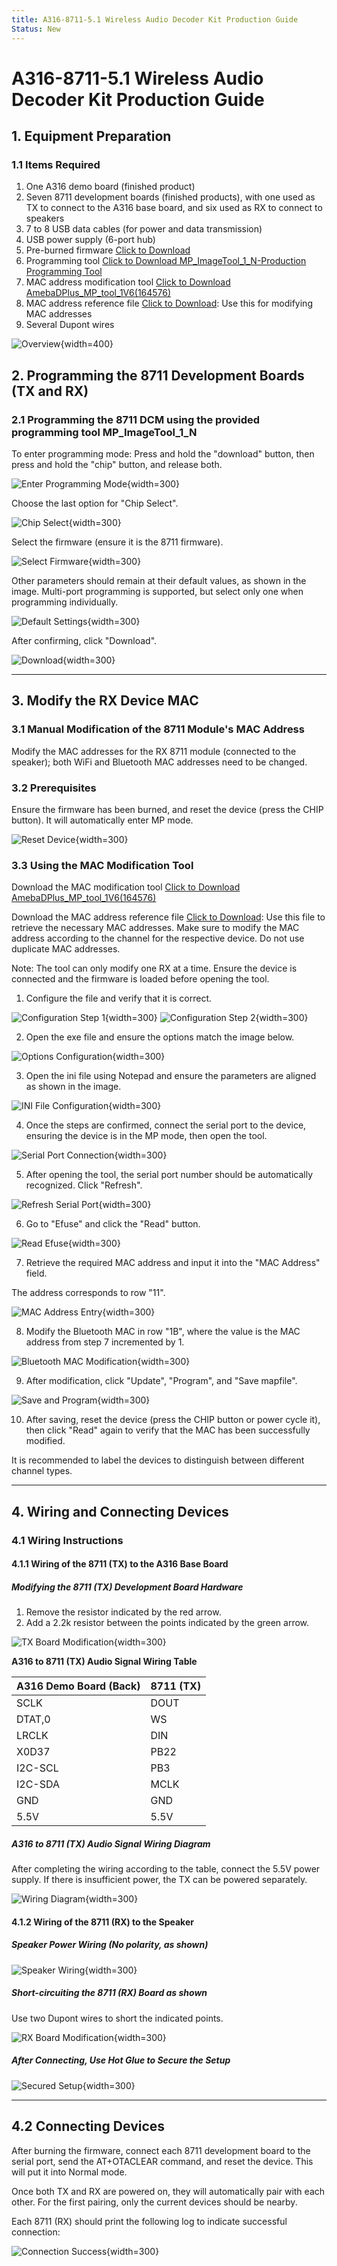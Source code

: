 ```yaml
---
title: A316-8711-5.1 Wireless Audio Decoder Kit Production Guide
Status: New
---
```


# A316-8711-5.1 Wireless Audio Decoder Kit Production Guide
## 1. Equipment Preparation

### 1.1 Items Required

1. One A316 demo board (finished product)
2. Seven 8711 development boards (finished products), with one used as TX to connect to the A316 base board, and six used as RX to connect to speakers
3. 7 to 8 USB data cables (for power and data transmission)
4. USB power supply (6-port hub)
5. Pre-burned firmware [Click to Download](../../../assets/download/a316-8711-5.1make/Image_a316-8711.bin)
6. Programming tool [Click to Download MP_ImageTool_1_N-Production Programming Tool](../../../assets/download/a316-8711-5.1make/MP_ImageTool_1_N-生产烧录工具.7z)
7. MAC address modification tool [Click to Download AmebaDPlus_MP_tool_1V6(164576)](../../../assets/download/a316-8711-5.1make/AmebaDPlus_MP_tool_1V6(164576).7z)
8. MAC address reference file [Click to Download](../../../assets/download/a316-8711-5.1make/rx-mac.txt.zip): Use this for modifying MAC addresses
9. Several Dupont wires

![Overview](../../../assets/images/a316-8711-5.1make/00.png){width=400}

## 2. Programming the 8711 Development Boards (TX and RX)

### 2.1 Programming the 8711 DCM using the provided programming tool MP_ImageTool_1_N

To enter programming mode: Press and hold the "download" button, then press and hold the "chip" button, and release both.

![Enter Programming Mode](../../../assets/images/a316-8711-5.1make/07.png){width=300}

Choose the last option for "Chip Select".

![Chip Select](../../../assets/images/a316-8711-5.1make/08.png){width=300}

Select the firmware (ensure it is the 8711 firmware).

![Select Firmware](../../../assets/images/a316-8711-5.1make/09.png){width=300}

Other parameters should remain at their default values, as shown in the image. Multi-port programming is supported, but select only one when programming individually.

![Default Settings](../../../assets/images/a316-8711-5.1make/10.png){width=300}

After confirming, click "Download".

![Download](../../../assets/images/a316-8711-5.1make/11.png){width=300}

---

## 3. Modify the RX Device MAC

### 3.1 Manual Modification of the 8711 Module's MAC Address

Modify the MAC addresses for the RX 8711 module (connected to the speaker); both WiFi and Bluetooth MAC addresses need to be changed.

### 3.2 Prerequisites

Ensure the firmware has been burned, and reset the device (press the CHIP button). It will automatically enter MP mode.

![Reset Device](../../../assets/images/a316-8711-5.1make/12.png){width=300}

### 3.3 Using the MAC Modification Tool

Download the MAC modification tool [Click to Download AmebaDPlus_MP_tool_1V6(164576)](../../../assets/download/a316-8711-5.1make/AmebaDPlus_MP_tool_1V6(164576).7z)

Download the MAC address reference file [Click to Download](../../../assets/download/a316-8711-5.1make/rx-mac.txt.zip): Use this file to retrieve the necessary MAC addresses. Make sure to modify the MAC address according to the channel for the respective device. Do not use duplicate MAC addresses.

Note: The tool can only modify one RX at a time. Ensure the device is connected and the firmware is loaded before opening the tool.

1. Configure the file and verify that it is correct.

![Configuration Step 1](../../../assets/images/a316-8711-5.1make/13.png){width=300} ![Configuration Step 2](../../../assets/images/a316-8711-5.1make/14.png){width=300}

2. Open the exe file and ensure the options match the image below.

![Options Configuration](../../../assets/images/a316-8711-5.1make/15.png){width=300}

3. Open the ini file using Notepad and ensure the parameters are aligned as shown in the image.

![INI File Configuration](../../../assets/images/a316-8711-5.1make/16.png){width=300}

4. Once the steps are confirmed, connect the serial port to the device, ensuring the device is in the MP mode, then open the tool.

![Serial Port Connection](../../../assets/images/a316-8711-5.1make/17.png){width=300}

5. After opening the tool, the serial port number should be automatically recognized. Click "Refresh".

![Refresh Serial Port](../../../assets/images/a316-8711-5.1make/18.png){width=300}

6. Go to "Efuse" and click the "Read" button.

![Read Efuse](../../../assets/images/a316-8711-5.1make/19.png){width=300}

7. Retrieve the required MAC address and input it into the "MAC Address" field.

The address corresponds to row "11".

![MAC Address Entry](../../../assets/images/a316-8711-5.1make/20.png){width=300}

8. Modify the Bluetooth MAC in row "1B", where the value is the MAC address from step 7 incremented by 1.

![Bluetooth MAC Modification](../../../assets/images/a316-8711-5.1make/21.png){width=300}

9. After modification, click "Update", "Program", and "Save mapfile".

![Save and Program](../../../assets/images/a316-8711-5.1make/22.png){width=300}

10. After saving, reset the device (press the CHIP button or power cycle it), then click "Read" again to verify that the MAC has been successfully modified.

It is recommended to label the devices to distinguish between different channel types.

---

## 4. Wiring and Connecting Devices

### 4.1 Wiring Instructions

#### 4.1.1 Wiring of the 8711 (TX) to the A316 Base Board

[//]: # (##### Physical Demonstration)

[//]: # ()
[//]: # (![TX to A316 Wiring]&#40;../../../assets/images/a316-8711-5.1make/01.jpg&#41;{width=300})

##### Modifying the 8711 (TX) Development Board Hardware

1. Remove the resistor indicated by the red arrow.
2. Add a 2.2k resistor between the points indicated by the green arrow.

![TX Board Modification](../../../assets/images/a316-8711-5.1make/02.png){width=300}

**A316 to 8711 (TX) Audio Signal Wiring Table**

| A316 Demo Board (Back) | 8711 (TX) |
| ---------------------- |-----------|
| SCLK | DOUT      |
| DTAT,0 | WS        |
| LRCLK | DIN       |
| X0D37 | PB22      |
| I2C-SCL | PB3       |
| I2C-SDA | MCLK      |
| GND | GND       |
| 5.5V | 5.5V      |

##### A316 to 8711 (TX) Audio Signal Wiring Diagram

After completing the wiring according to the table, connect the 5.5V power supply. If there is insufficient power, the TX can be powered separately.

![Wiring Diagram](../../../assets/images/a316-8711-5.1make/03.png){width=300}

#### 4.1.2 Wiring of the 8711 (RX) to the Speaker

##### Speaker Power Wiring (No polarity, as shown)

![Speaker Wiring](../../../assets/images/a316-8711-5.1make/04.png){width=300}

##### Short-circuiting the 8711 (RX) Board as shown

Use two Dupont wires to short the indicated points.

![RX Board Modification](../../../assets/images/a316-8711-5.1make/05.png){width=300}

##### After Connecting, Use Hot Glue to Secure the Setup

![Secured Setup](../../../assets/images/a316-8711-5.1make/06.png){width=300}

---

## 4.2 Connecting Devices

After burning the firmware, connect each 8711 development board to the serial port, send the AT+OTACLEAR command, and reset the device. This will put it into Normal mode.

Once both TX and RX are powered on, they will automatically pair with each other. For the first pairing, only the current devices should be nearby.

Each 8711 (RX) should print the following log to indicate successful connection:

![Connection Success](../../../assets/images/a316-8711-5.1make/23.png){width=300}
